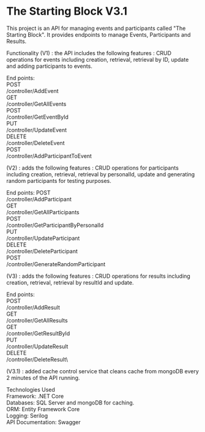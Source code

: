 # The Starting Block V3.1

This project is an API for managing events and participants called "The Starting Block". It provides endpoints to manage Events, Participants and Results.

Functionality (V1) : the API includes the following features : CRUD operations for events including creation, retrieval, retrieval by ID, update and adding participants to events.

End points:\
POST\
/controller/AddEvent\
GET\
/controller/GetAllEvents\
POST\
/controller/GetEventById\
PUT\
/controller/UpdateEvent\
DELETE\
/controller/DeleteEvent\
POST\
/controller/AddParticipantToEvent

(V2) : adds the following features : CRUD operations for participants including creation, retrieval, retrieval by personalId, update and generating random participants for testing purposes.

End points:
POST\
/controller/AddParticipant\
GET\
/controller/GetAllParticipants\
POST\
/controller/GetParticipantByPersonalId\
PUT\
/controller/UpdateParticipant\
DELETE\
/controller/DeleteParticipant\
POST\
/controller/GenerateRandomParticipant

(V3) : adds the following features : CRUD operations for results including creation, retrieval, retrieval by resultId and update.

End points:\
POST\
/controller/AddResult\
GET\
/controller/GetAllResults\
GET\
/controller/GetResultById\
PUT\
/controller/UpdateResult\
DELETE\
/controller/DeleteResult\

(V3.1) : added cache control service that cleans cache from mongoDB every 2 minutes of the API running.



Technologies Used\
Framework: .NET Core\
Databases: SQL Server and mongoDB for caching.\
ORM: Entity Framework Core\
Logging: Serilog\
API Documentation: Swagger

